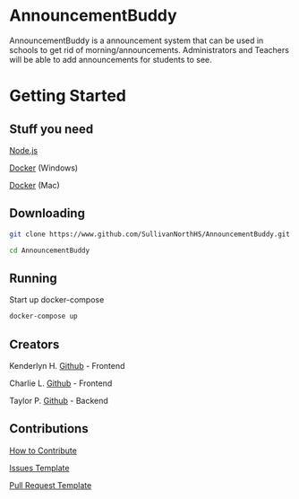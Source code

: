 # AnnouncementBuddy
AnnouncementBuddy is a announcement system that can be used in schools to get rid of morning/announcements. Administrators and Teachers will be able to add announcements for students to see. 

# Getting Started

## Stuff you need
[Node.js](https://nodejs.org/en/)

[Docker](https://www.docker.com/docker-windows) (Windows)

[Docker](https://www.docker.com/docker-mac) (Mac)

## Downloading
```bash
git clone https://www.github.com/SullivanNorthHS/AnnouncementBuddy.git
```
```bash
cd AnnouncementBuddy
```
## Running
Start up docker-compose
```bash
docker-compose up
```

## Creators
Kenderlyn H. [Github](https://www.github.com/Kenderlyn) - Frontend

Charlie L. [Github](https://www.github.com/LaneCC) - Frontend

Taylor P. [Github](https://www.github.com/snhs-r3c0n) - Backend

## Contributions
[How to Contribute](.github/CONTRIBUTE.md)

[Issues Template](.github/ISSUES_TEMPLATE.md)

[Pull Request Template](.github/PULL_REQUEST_TEMPLATE.md)
